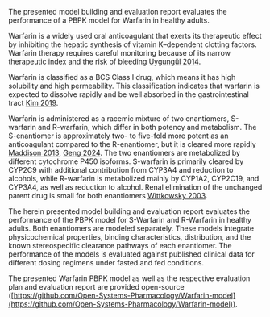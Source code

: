 The presented model building and evaluation report evaluates the performance of a PBPK model for Warfarin in healthy adults.

Warfarin is a widely used oral anticoagulant that exerts its therapeutic effect by inhibiting the hepatic synthesis of vitamin K–dependent clotting factors. Warfarin therapy requires careful monitoring because of its narrow therapeutic index and the risk of bleeding [Uygungül 2014](#main-references). 

Warfarin is classified as a BCS Class I drug, which means it has high solubility and high permeability. This classification indicates that warfarin is expected to dissolve rapidly and be well absorbed in the gastrointestinal tract [Kim 2019](#main-references). 

Warfarin is administered as a racemic mixture of two enantiomers, S-warfarin and R-warfarin, which differ in both potency and metabolism. The S-enantiomer is approximately two- to five-fold more potent as an anticoagulant compared to the R-enantiomer, but it is cleared more rapidly [Maddison 2013](#main-references), [Geng 2024](#main-references). The two enantiomers are metabolized by different cytochrome P450 isoforms. S-warfarin is primarily cleared by CYP2C9 with additional contribution from CYP3A4 and reduction to alcohols, while R-warfarin is metabolized mainly by CYP1A2, CYP2C19, and CYP3A4, as well as reduction to alcohol. Renal elimination of the unchanged parent drug is small for both enantiomers [Wittkowsky 2003](#main-references).

The herein presented model building and evaluation report evaluates the performance of the PBPK model for S-Warfarin and R-Warfarin in healthy adults. Both enantiomers are modeled separately. These models integrate physicochemical properties, binding characteristics, distribution, and the known stereospecific clearance pathways of each enantiomer. The performance of the models is evaluated against published clinical data for different dosing regimens under fasted and fed conditions.

The presented Warfarin PBPK model as well as the respective evaluation plan and evaluation report are provided open-source ([https://github.com/Open-Systems-Pharmacology/Warfarin-model](https://github.com/Open-Systems-Pharmacology/Warfarin-model)).

